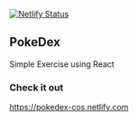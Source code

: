 [![Netlify Status](https://api.netlify.com/api/v1/badges/766adf1a-877a-4a62-804c-bf3c9acc1e6a/deploy-status)](https://app.netlify.com/sites/pokedex-cos/deploys)

## PokeDex 
Simple Exercise using React

### Check it out
https://pokedex-cos.netlify.com
